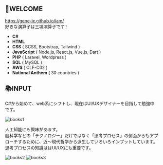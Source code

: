 ## 👋WELCOME

https://gene-ix.github.io/iam/  
好きな演算子は三項演算子です！  

* **C#**  
* **HTML**  
* **CSS** ( SCSS, Bootstrap, Tailwind )  
* **JavaScript** ( Node.js, React.js, Vue.js, Dart )  
* **PHP** ( Laravel, Wordpress )  
* **SQL** ( MySQL )    
* **AWS** ( CLF-C02 )  
* **National Anthem** ( 30 countries )

## 📚️INPUT

C#から始めて、web系にシフトし、現在はUI/UXデザイナーを目指して勉強中です。

![books1](https://bookshelf-generator.onrender.com/?isbns[]=9784798179452&isbns[]=9784798068732&isbns[]=9784861009389&isbns[]=9784297113513&isbns[]=9784798150727)

人工知能にも興味があます。  
脳科学などの「テクノロジー」だけではなく「思考プロセス」の側面からもアプローチするために、近～現代哲学から派生していろいろインプットしています。  
思考プロセスの知識ははUI/UXにも重要です。  

![books2](https://bookshelf-generator.onrender.com/?&isbns[]=9784163915968&isbns[]=9784802510172&isbns[]=9784105073114&isbns[]=9784121027566&isbns[]=9784040800202)
![books3](https://bookshelf-generator.onrender.com/?&isbns[]=9784004120148&isbns[]=9784004317951&isbns[]=9784004202585)
